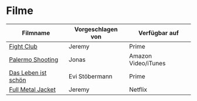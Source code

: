 # Filme


|Filmname                                                                   |Vorgeschlagen von|Verfügbar auf       |
|---------------------------------------------------------------------------|-----------------|--------------------|
|[Fight Club](https://www.imdb.com/title/tt0137523)                         |Jeremy           |Prime               |
|[Palermo Shooting](https://www.imdb.com/title/tt1008017/)                  |Jonas            |Amazon Video/iTunes |
|[Das Leben ist schön](https://www.imdb.com/title/tt0118799/)               |Evi Stöbermann   |Prime               |
|[Full Metal Jacket](https://www.imdb.com/title/tt0093058/)                 |Jeremy           |Netflix             |

